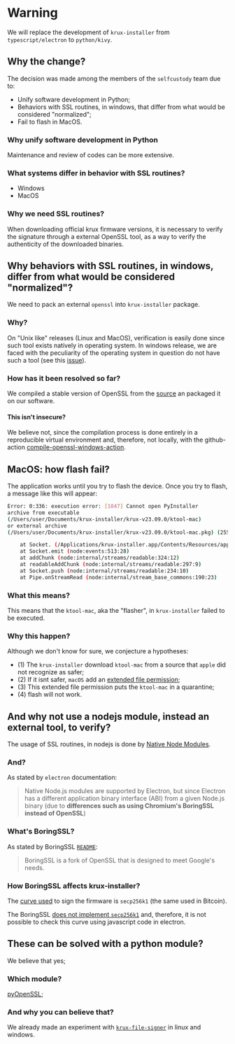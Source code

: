 # Warning

We will replace the development of `krux-installer` from `typescript/electron`
to `python/kivy`.

## Why the change?

The decision was made among the members of the `selfcustody`
team due to:

- Unify software development in Python; 
- Behaviors with SSL routines, in windows, that differ from what would be considered "normalized";
- Fail to flash in MacOS.

### Why unify software development in Python

Maintenance and review of codes can be more extensive.

### What systems differ in behavior with SSL routines?

- Windows
- MacOS

### Why we need SSL routines?

When downloading official krux firmware versions, it is necessary to verify
the signature through a external OpenSSL tool, as a way to verify the authenticity
of the downloaded binaries.

## Why behaviors with SSL routines, in windows, differ from what would be considered "normalized"?

We need to pack an external `openssl` into `krux-installer` package.

### Why?

On "Unix like" releases (Linux and MacOS), verification is easily done
since such tool exists natively in operating system. In windows release, we are faced with the peculiarity of the operating
system in question do not have such a tool
(see this [issue](https://github.com/qlrd/krux-installer/issues/2)).

### How has it been resolved so far?

We compiled a stable version of OpenSSL from the
[source](https://github.com/openssl/openssl) an packaged it on our software.

#### This isn't insecure?

We believe not, since the compilation process
is done entirely in a reproducible virtual environment and,
therefore, not locally, with the github-action
[compile-openssl-windows-action](https://github.com/qlrd/compile-openssl-windows-action/actions).

## MacOS: how flash fail?

The application works until you try to flash the device. Once you try
to flash, a message like this will appear:

```bash
Error: 0:336: execution error: [1047] Cannot open PyInstaller
archive from executable
(/Users/user/Documents/krux-installer/krux-v23.09.0/ktool-mac)
or external archive
(/Users/user/Documents/krux-installer/krux-v23.09.0/ktool-mac.pkg) (255)

    at Socket. (/Applications/krux-installer.app/Contents/Resources/app.asar/dist-electron/main/index.js:6:381)
    at Socket.emit (node:events:513:28)
    at addChunk (node:internal/streams/readable:324:12)
    at readableAddChunk (node:internal/streams/readable:297:9)
    at Socket.push (node:internal/streams/readable:234:10)
    at Pipe.onStreamRead (node:internal/stream_base_commons:190:23)
```

### What this means?

This means that the `ktool-mac`, aka the "flasher", in `krux-installer` failed to be executed.

### Why this happen?

Although we don't know for sure, we conjecture a hypotheses:

- (1) The `krux-installer` download `ktool-mac` from a source
that `apple` did not recognize as safer;
- (2) If it isnt safer, `macOS` add an [extended file permission](https://apple.stackexchange.com/questions/42177/what-does-signify-in-unix-file-permissions);
- (3) This extended file permission puts the `ktool-mac` in a quarantine;
- (4) flash will not work.

## And why not use a nodejs module, instead an external tool, to verify?

The usage of SSL routines, in nodejs is done by
[Native Node Modules](https://www.electronjs.org/docs/latest/tutorial/using-native-node-modules).

### And?

As stated by `electron` documentation:

> Native Node.js modules are supported by Electron,
but since Electron has a different application binary interface (ABI)
from a given Node.js binary (due to **differences such as using Chromium's
BoringSSL instead of OpenSSL**)

### What's BoringSSL?

As stated by BoringSSL [`README`](https://github.com/google/boringssl):

> BoringSSL is a fork of OpenSSL that is designed to meet Google's needs.

### How BoringSSL affects krux-installer?

The [curve used](https://github.com/selfcustody/krux/blob/7add64a0fa8cdae65e49f8bd9bd0f7ff09e95e84/krux#L151)
to sign the firmware is `secp256k1` (the same used in Bitcoin).

The BoringSSL [does not implement
`secp256k1`](https://github.com/electron/electron/issues/32535) and,
therefore, it is not possible
to check this curve using javascript code in electron.

## These can be solved with a python module?

We believe that yes;

### Which module?

[pyOpenSSL](https://pypi.org/project/pyOpenSSL/);

### And why you can believe that?

We already made an experiment with
[`krux-file-signer`](https://github.com/selfcustody/krux-file-signer/blob/c541dbc730f833d64c068245fae30a42bc3f2580/src/cli/verifyer.py#L97)
in linux and windows.
